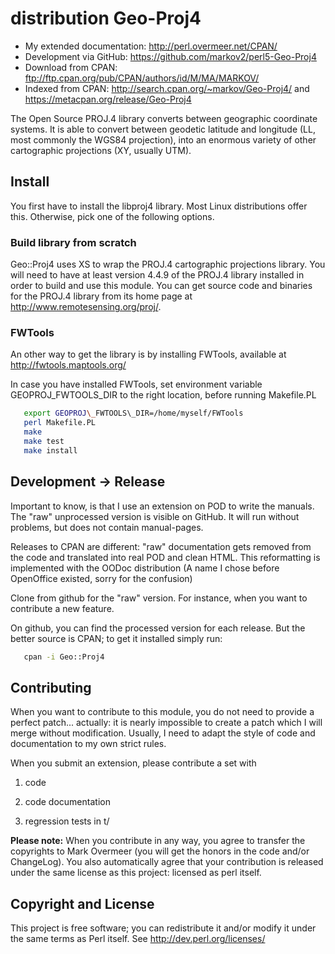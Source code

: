 # distribution Geo-Proj4

  * My extended documentation: <http://perl.overmeer.net/CPAN/>
  * Development via GitHub: <https://github.com/markov2/perl5-Geo-Proj4>
  * Download from CPAN: <ftp://ftp.cpan.org/pub/CPAN/authors/id/M/MA/MARKOV/>
  * Indexed from CPAN: <http://search.cpan.org/~markov/Geo-Proj4/>
    and <https://metacpan.org/release/Geo-Proj4>

The Open Source PROJ.4 library converts between geographic coordinate
systems.  It is able to convert between geodetic latitude and longitude
(LL, most commonly the WGS84 projection), into an enormous variety of
other cartographic projections (XY, usually UTM).

## Install

You first have to install the libproj4 library.  Most Linux distributions
offer this.  Otherwise, pick one of the following options.

### Build library from scratch

Geo::Proj4 uses XS to wrap the PROJ.4 cartographic projections library.
You will need to have at least version 4.4.9 of the PROJ.4 library
installed in order to build and use this module. You can get source
code and binaries for the PROJ.4 library from its home page at
http://www.remotesensing.org/proj/.

### FWTools

An other way to get the library is by installing FWTools, available
at http://fwtools.maptools.org/

In case you have installed FWTools, set environment variable
GEOPROJ\_FWTOOLS\_DIR to the right location, before running Makefile.PL

```bash
   export GEOPROJ\_FWTOOLS\_DIR=/home/myself/FWTools
   perl Makefile.PL
   make
   make test
   make install
```

## Development &rarr; Release

Important to know, is that I use an extension on POD to write the manuals.
The "raw" unprocessed version is visible on GitHub.  It will run without
problems, but does not contain manual-pages.

Releases to CPAN are different: "raw" documentation gets removed from
the code and translated into real POD and clean HTML.  This reformatting
is implemented with the OODoc distribution (A name I chose before OpenOffice
existed, sorry for the confusion)

Clone from github for the "raw" version.  For instance, when you want
to contribute a new feature.

On github, you can find the processed version for each release.  But the
better source is CPAN; to get it installed simply run:

```sh
   cpan -i Geo::Proj4
```

## Contributing

When you want to contribute to this module, you do not need to provide
a perfect patch... actually: it is nearly impossible to create a patch
which I will merge without modification.  Usually, I need to adapt the
style of code and documentation to my own strict rules.

When you submit an extension, please contribute a set with

1. code

2. code documentation

3. regression tests in t/

**Please note:**
When you contribute in any way, you agree to transfer the copyrights to
Mark Overmeer (you will get the honors in the code and/or ChangeLog).
You also automatically agree that your contribution is released under
the same license as this project: licensed as perl itself.

## Copyright and License

This project is free software; you can redistribute it and/or modify it
under the same terms as Perl itself.
See <http://dev.perl.org/licenses/>
